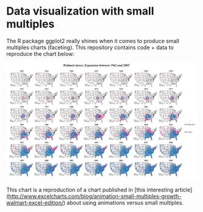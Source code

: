 # Data visualization with small multiples

The R package ggplot2 really shines when it comes to produce small multiples charts (faceting). This repository contains code + data to reproduce the chart below:

![](./output/map.png)

This chart is a reproduction of a chart published in [this interesting article] (http://www.excelcharts.com/blog/animation-small-multiples-growth-walmart-excel-edition/) about using animations versus small multiples.
